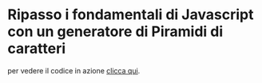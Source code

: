 # Ripasso i fondamentali di Javascript con un generatore di Piramidi di caratteri

per vedere il codice in azione [clicca qui](https://marcodevito.github.io/Ripasso_Js_02_RPG_Dom/).
